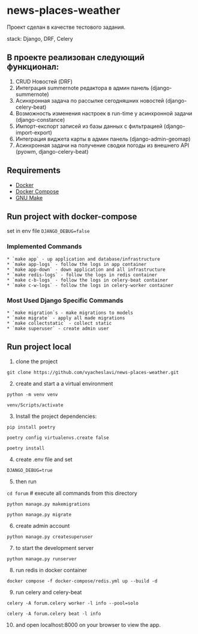 # news-places-weather

Проект сделан в качестве тестового задания.

stack:
Django, DRF, Celery

## В проекте реализован следующий функционал:

1. CRUD Новостей (DRF)
2. Интеграция summernote редактора в админ панель (django-summernote)
3. Асинхронная задача по рассылке сегодняшних новостей (django-celery-beat)
4. Возможность изменения настроек в run-time у асинхронной задачи (django-constance)
5. Импорт-експорт записей из базы данных с фильтрацией (django-import-export)
6. Интеграция виджета карты в админ панель (django-admin-geomap)
7. Асинхронная задачи на получение сводки погоды из внешнего API (pyowm, django-celery-beat)

## Requirements

- [Docker](https://www.docker.com/get-started)
- [Docker Compose](https://docs.docker.com/compose/install/)
- [GNU Make](https://www.gnu.org/software/make/)

## Run project with docker-compose

set in env file `DJANGO_DEBUG=false`

### Implemented Commands

    * `make app` - up application and database/infrastructure
    * `make app-logs` - follow the logs in app container
    * `make app-down` - down application and all infrastructure
    * `make redis-logs` - follow the logs in redis container
    * `make c-b-logs` - follow the logs in celery-beat container
    * `make c-w-logs` - follow the logs in celery-worker container

### Most Used Django Specific Commands

    * `make migration`s - make migrations to models
    * `make migrate` - apply all made migrations
    * `make collectstatic` - collect static
    * `make superuser` - create admin user

## Run project local

1. clone the project

`git clone https://github.com/vyacheslavi/news-places-weather.git`

2. create and start a a virtual environment

`python -m venv venv`

`venv/Scripts/activate`

3. Install the project dependencies:

`pip install poetry`

`poetry config virtualenvs.create false`

`poetry install`

4. create .env file and set

`DJANGO_DEBUG=true`

5. then run

`cd forum` # execute all commands from this directory

`python manage.py makemigrations`

`python manage.py migrate`

6. create admin account

`python manage.py createsuperuser`

7. to start the development server

`python manage.py runserver`

8. run redis in docker container

`docker compose -f docker-compose/redis.yml up --build -d`

9. run celery and celery-beat

`celery -A forum.celery worker -l info --pool=solo`

`celery -A forum.celery beat -l info`

10. and open localhost:8000 on your browser to view the app.
